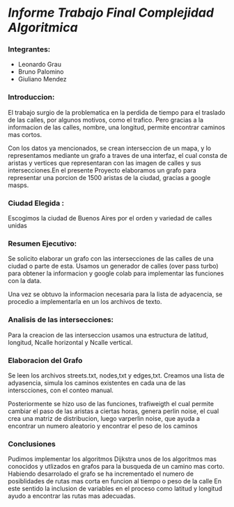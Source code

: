 # *Informe Trabajo Final Complejidad Algoritmica*

### Integrantes:
* Leonardo Grau
* Bruno Palomino
* Giuliano Mendez

### Introduccion:
El trabajo surgio de la problematica en la perdida de tiempo para el traslado de las calles, por algunos motivos, como el trafico. Pero gracias a la informacion de las calles, nombre, una longitud, permite encontrar caminos mas cortos.

Con los datos ya mencionados, se crean interseccion de un mapa, y lo representamos mediante un grafo a traves de una interfaz, el cual consta de aristas y vertices que representaran con las imagen de calles y sus intersecciones.En el presente Proyecto elaboramos un grafo para representar una porcion de 1500 aristas de la ciudad, gracias a google masps.

### Ciudad Elegida :
Escogimos la ciudad de Buenos Aires por el orden y variedad de calles unidas

### Resumen Ejecutivo:
Se solicito elaborar un grafo con las intersecciones de las calles de una ciudad o parte de esta. Usamos un generador de calles (over pass turbo)
para obtener la informacion y google colab para implementar las funciones con la data.

Una vez se obtuvo la informacion necesaria para la lista de adyacencia, se procedio a implementarla en un los archivos de texto.

### Analisis de las intersecciones:
Para la creacion de las interseccion usamos una estructura de latitud, longitud, Ncalle horizontal y Ncalle vertical.

### Elaboracion del Grafo
Se leen los archivos streets.txt, nodes,txt y edges,txt.
Creamos una lista de adyasencia, simula los caminos existentes en cada una de las interscciones, con el conteo manual.

Posteriormente se hizo uso de las funciones, trafiweigth el cual permite cambiar el paso de las aristas a ciertas horas, genera perlin noise, el cual crea una matriz de distribucion, luego varperlin noise, que ayuda a encontrar un numero aleatorio y encontrar el peso de los caminos

### Conclusiones 
Pudimos implementar los algoritmos Dijkstra unos de los algoritmos mas conocidos y utlizados en grafos para la busqueda de un camino mas corto.
Habiendo desarrolado el grafo se ha incrementado el numero de posiblidades de rutas mas corta en funcion al tiempo o peso de la calle
En este sentido la inclusion de variables en el proceso como latitud y longitud ayudo a encontrar las rutas mas adecuadas.
